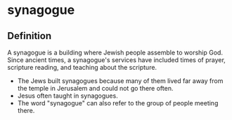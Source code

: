 # synagogue

## Definition

A synagogue is a building where Jewish people assemble to worship God. Since ancient times, a synagogue's services have included times of prayer, scripture reading, and teaching about the scripture.

* The Jews built synagogues because many of them lived far away from the temple in Jerusalem and could not go there often.
* Jesus often taught in synagogues.
* The word "synagogue" can also refer to the group of people meeting there.